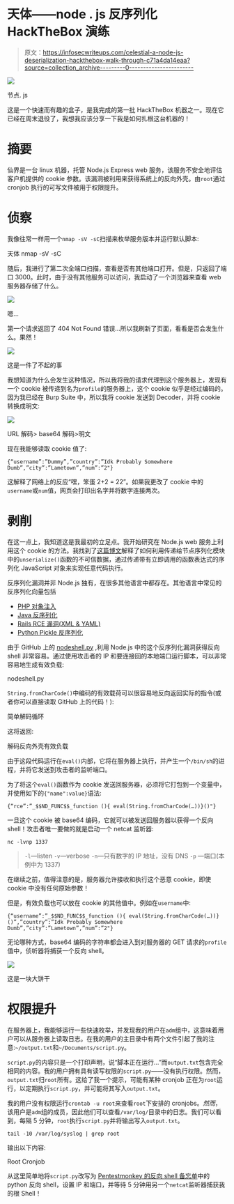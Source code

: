 # 天体——node . js 反序列化 HackTheBox 演练

> 原文：<https://infosecwriteups.com/celestial-a-node-js-deserialization-hackthebox-walk-through-c71a4da14eaa?source=collection_archive---------0----------------------->

![](img/bc461a9d5e1f35976a76fbca5927261c.png)

节点. js

这是一个快速而有趣的盒子，是我完成的第一批 HackTheBox 机器之一。现在它已经在周末退役了，我想我应该分享一下我是如何扎根这台机器的！

# 摘要

仙界是一台 linux 机器，托管 Node.js Express web 服务，该服务不安全地评估客户机提供的 cookie 参数。该漏洞被利用来获得系统上的反向外壳。由`root`通过 cronjob 执行的可写文件被用于权限提升。

# 侦察

我像往常一样用一个`nmap -sV -sC`扫描来枚举服务版本并运行默认脚本:

天体 nmap -sV -sC

随后，我进行了第二次全端口扫描，查看是否有其他端口打开。但是，只返回了端口 3000。此时，由于没有其他服务可以访问，我启动了一个浏览器来查看 web 服务器存储了什么。

![](img/4e5fe71f43ef3240e8d1bcf87f372b46.png)

嗯…

第一个请求返回了 404 Not Found 错误…所以我刷新了页面，看看是否会发生什么。果然！

![](img/f03f8663ba5ec8b395985232e59a92c5.png)

这是一件了不起的事

我想知道为什么会发生这种情况，所以我将我的请求代理到这个服务器上，发现有一个 cookie 被传递到名为`profile`的服务器上，这个 cookie 似乎是经过编码的。因为我已经在 Burp Suite 中，所以我将 cookie 发送到 Decoder，并将 cookie 转换成明文:

![](img/e62f86ec7ea8448063f75c8be834e8ea.png)

URL 解码> base64 解码>明文

现在我能够读取 cookie 值了:

```
{“username”:”Dummy”,”country”:”Idk Probably Somewhere Dumb”,”city”:”Lametown”,”num”:”2"}
```

这解释了网络上的反应“嘿，笨蛋 2+2 = 22”。如果我更改了 cookie 中的`username`或`num`值，网页会打印出名字并将数字连接两次。

# 剥削

在这一点上，我知道这是我最初的立足点。我开始研究在 Node.js web 服务上利用这个 cookie 的方法。我找到了[这篇博文](https://opsecx.com/index.php/2017/02/08/exploiting-node-js-deserialization-bug-for-remote-code-execution/)解释了如何利用传递给节点序列化模块中的`unserialize()`函数的不可信数据，通过传递带有立即调用的函数表达式的序列化 JavaScript 对象来实现任意代码执行。

反序列化漏洞并非 Node.js 独有，在很多其他语言中都存在。其他语言中常见的反序列化向量包括

*   [PHP 对象注入](https://securitycafe.ro/2015/01/05/understanding-php-object-injection/)
*   [Java 反序列化](https://github.com/GrrrDog/Java-Deserialization-Cheat-Sheet)
*   [Rails RCE 漏洞(XML & YAML)](http://blog.codeclimate.com/blog/2013/01/10/rails-remote-code-execution-vulnerability-explained/)
*   [Python Pickle 反序列化](https://www.cs.uic.edu/~s/musings/pickle/)

由于 GitHub 上的 [nodeshell.py](https://github.com/ajinabraham/Node.Js-Security-Course/blob/master/nodejsshell.py) ,利用 Node.js 中的这个反序列化漏洞获得反向 shell 非常容易。通过使用攻击者的 IP 和要连接回的本地端口运行脚本，可以非常容易地生成有效负载:

nodeshell.py

`String.fromCharCode()`中编码的有效载荷可以很容易地反向返回实际的指令(或者你可以直接读取 GitHub 上的代码！):

简单解码循环

这将返回:

解码反向外壳有效负载

由于这段代码运行在`eval()`内部，它将在服务器上执行，并产生一个`/bin/sh`的进程，并将它发送到攻击者的监听端口。

为了将这个`eval()`函数作为 cookie 发送回服务器，必须将它打包到一个变量中，并使用如下的`{"name":value}`语法:

```
{“rce”:”_$$ND_FUNC$$_function (){ eval(String.fromCharCode(…))}()"}
```

一旦这个 cookie 被 base64 编码，它就可以被发送回服务器以获得一个反向 shell！攻击者唯一要做的就是启动一个 netcat 监听器:

```
nc -lvnp 1337
```

> `-l`—listen
> `-v`—verbose
> `-n`—只有数字的 IP 地址，没有 DNS
> `-p` —端口(本例中为 1337)

在继续之前，值得注意的是，服务器允许接收和执行这个恶意 cookie，即使 cookie 中没有任何原始参数！

但是，有效负载也可以放在 cookie 的其他值中。例如在`username`中:

```
{“username”:”_$$ND_FUNC$$_function (){ eval(String.fromCharCode(…))}()”,”country”:”Idk Probably Somewhere Dumb”,”city”:”Lametown”,”num”:”2"}
```

无论哪种方式，base64 编码的字符串都会进入到对服务器的 GET 请求的`profile`值中，侦听器将捕获一个反向 shell。

![](img/9811d67b7e41153d80b6ee94bedea40a.png)

这是一块大饼干

# 权限提升

在服务器上，我能够运行一些快速枚举，并发现我的用户在`adm`组中，这意味着用户可以从服务器上读取日志。在我的用户的主目录中有两个文件引起了我的注意:`~/output.txt`和`~/Documents/script.py`。

`script.py`的内容只是一个打印声明，说“脚本正在运行…”而`output.txt`包含完全相同的内容。我的用户拥有具有读写权限的`script.py`——没有执行权限。然而，`output.txt`归`root`所有。这给了我一个提示，可能有某种 cronjob 正在为`root`运行，以定期执行`script.py`，并可能将其写入`output.txt`。

我的用户没有权限运行`crontab -u root`来查看`root`下安排的 cronjobs。*然而*，该用户是`adm`组的成员，因此他们可以查看`/var/log/`目录中的日志。我们可以看到，每隔 5 分钟，`root`执行`script.py`并将输出写入`output.txt`。

```
tail -10 /var/log/syslog | grep root
```

输出以下内容:

Root Cronjob

从这里简单地将`script.py`改写为 [Pentestmonkey 的反向 shell 备忘单](http://pentestmonkey.net/cheat-sheet/shells/reverse-shell-cheat-sheet)中的 python 反向 shell，设置 IP 和端口，并等待 5 分钟用另一个`netcat`监听器捕获我的根 Shell！